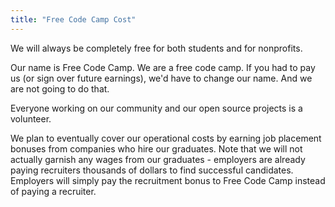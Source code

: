 ```yaml
---
title: "Free Code Camp Cost"
---
```


We will always be completely free for both students and for nonprofits.

Our name is Free Code Camp. We are a free code camp. If you had to pay us (or sign over future earnings), we'd have to change our name. And we are not going to do that.

Everyone working on our community and our open source projects is a volunteer.

We plan to eventually cover our operational costs by earning job placement bonuses from companies who hire our graduates. Note that we will not actually garnish any wages from our graduates - employers are already paying recruiters thousands of dollars to find successful candidates. Employers will simply pay the recruitment bonus to Free Code Camp instead of paying a recruiter.
